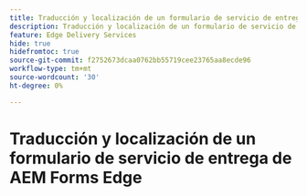 ```yaml
---
title: Traducción y localización de un formulario de servicio de entrega de AEM Forms Edge
description: Traducción y localización de un formulario de servicio de entrega de AEM Forms Edge
feature: Edge Delivery Services
hide: true
hidefromtoc: true
source-git-commit: f2752673dcaa0762bb55719cee23765aa8ecde96
workflow-type: tm+mt
source-wordcount: '30'
ht-degree: 0%

---
```



# Traducción y localización de un formulario de servicio de entrega de AEM Forms Edge

